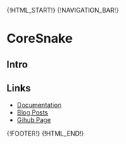 {!HTML_START!}
{!NAVIGATION_BAR!}

# CoreSnake

## Intro 

## Links

* [Documentation](./doxygen/index.html)
* [Blog Posts](./posts/)
* [Gihub Page](https://www.github.com/AmazingCow-Game-Core/CoreSnake/)


{!FOOTER!}
{!HTML_END!}
